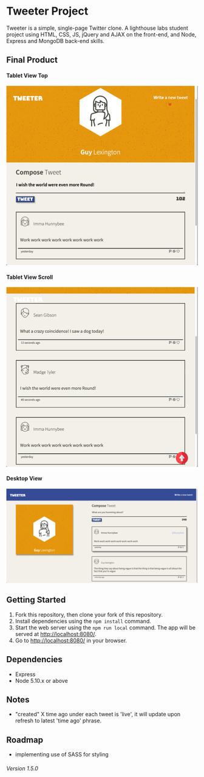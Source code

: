 # Tweeter Project
Tweeter is a simple, single-page Twitter clone.
A lighthouse labs student project using HTML, CSS, JS, jQuery and AJAX  on the front-end, 
and Node, Express and MongoDB back-end skills.

## Final Product

#### Tablet View Top
!["Tablet View Top"](https://github.com/remy29/tweeter/blob/stretch/docs/tablet-view-top.png?raw=true)

#### Tablet View Scroll
!["Tablet View Scroll"](https://github.com/remy29/tweeter/blob/stretch/docs/tablet-view-scroll.png?raw=true)

#### Desktop View
!["Desktop View"](https://github.com/remy29/tweeter/blob/stretch/docs/desktop-view.png?raw=true)

## Getting Started

1. Fork this repository, then clone your fork of this repository.
2. Install dependencies using the `npm install` command.
3. Start the web server using the `npm run local` command. The app will be served at <http://localhost:8080/>.
4. Go to <http://localhost:8080/> in your browser.

## Dependencies

- Express
- Node 5.10.x or above

## Notes
- "created" X time ago under each tweet is 'live', it will update upon refresh to latest 'time ago' phrase.

## Roadmap
- implementing use of SASS for styling

###### Version 1.5.0
